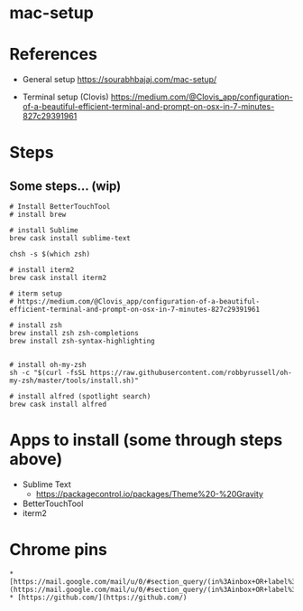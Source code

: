 # mac-setup

# References
* General setup https://sourabhbajaj.com/mac-setup/

* Terminal setup (Clovis) https://medium.com/@Clovis_app/configuration-of-a-beautiful-efficient-terminal-and-prompt-on-osx-in-7-minutes-827c29391961

# Steps
## Some steps... (wip)
```
# Install BetterTouchTool
# install brew

# install Sublime
brew cask install sublime-text

chsh -s $(which zsh)

# install iterm2
brew cask install iterm2

# iterm setup
# https://medium.com/@Clovis_app/configuration-of-a-beautiful-efficient-terminal-and-prompt-on-osx-in-7-minutes-827c29391961

# install zsh
brew install zsh zsh-completions
brew install zsh-syntax-highlighting


# install oh-my-zsh
sh -c "$(curl -fsSL https://raw.githubusercontent.com/robbyrussell/oh-my-zsh/master/tools/install.sh)"

# install alfred (spotlight search)
brew cask install alfred

```

# Apps to install (some through steps above)
* Sublime Text
  * https://packagecontrol.io/packages/Theme%20-%20Gravity
* BetterTouchTool
* iterm2

# Chrome pins
```
* [https://mail.google.com/mail/u/0/#section_query/(in%3Ainbox+OR+label%3A%5Eiim)+is%3Aunread](https://mail.google.com/mail/u/0/#section_query/(in%3Ainbox+OR+label%3A%5Eiim)+is%3Aunread)
* [https://github.com/](https://github.com/)
```
